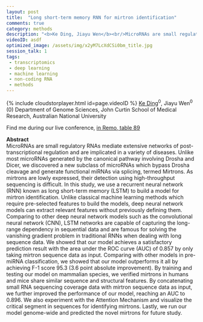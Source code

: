 ```yaml
---
layout: post
title:  "Long short-term memory RNN for mirtron identification"
comments: true
category: methods
description: "<b>Ke Ding, Jiayu Wen</b><br/>MicroRNAs are small regulatory RNAs mediate extens..."
videoID: asdf
optimized_image: /assets/img/x2yM7LcXdCSi0bm_title.jpg
session_talk: 1
tags:
 - transcriptomics
 - deep learning
 - machine learning
 - non-coding RNA
 - methods
---
```

{% include cloudstorplayer.html id=page.videoID %}
<u>Ke Ding</u><sup>0</sup>, Jiayu Wen<sup>0</sup><br/>
\(0\) Department of Genome Sciences, John Curtin School of Medical Research, Australian National University

Find me during our live conference, [in Remo, table 89](https://remo.co)

<b>Abstract</b><br/>
MicroRNAs are small regulatory RNAs mediate extensive networks of post-transcriptional regulation and are implicated in a variety of diseases. Unlike most microRNAs generated by the canonical pathway involving Drosha and Dicer, we discovered a new subclass of microRNAs which bypass Drosha cleavage and generate functional miRNAs via splicing, termed Mirtrons. As mirtrons are lowly expressed, their detection using high-throughput sequencing is difficult. In this study, we use a recurrent neural network \(RNN\) known as long short-term memory \(LSTM\) to build a model for mirtron identification. Unlike classical machine learning methods which require pre-selected features to build the models, deep neural network models can extract relevant features without previously defining them. Comparing to other deep neural network models such as the convolutional neural network \(CNN\),  LSTM networks are capable of capturing the long-range dependency in sequential data and are famous for solving the vanishing gradient problem in traditional RNNs when dealing with long sequence data. We showed that our model achieves a satisfactory prediction result with the area under the ROC curve \(AUC\) of 0.857 by only taking mirtron sequence data as input. Comparing with other models in pre-miRNA classification, we showed that our model outperforms it all by achieving F-1 score 95.3 \(3.6 point absolute improvement\). By training and testing our model on mammalian species, we verified mirtrons in humans and mice share similar sequence and structural features. By concatenating small RNA sequencing coverage data with mirtron sequence data as input, we further improved the performance of our model, reaching an AUC to 0.896. We also experiment with the Attention Mechanism and visualize the critical segment in sequences for identifying mirtrons. Lastly, we run our model genome-wide and predicted the novel mirtrons for future study.

